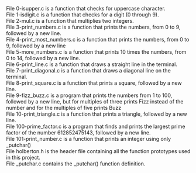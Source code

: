 File 0-isupper.c is a function that checks for uppercase character.  
File 1-isdigit.c is a function that checks for a digit (0 through 9).  
File 2-mul.c is a function that multiplies two integers.  
File 3-print_numbers.c is a function that prints the numbers, from 0 to 9, followed by a new line.  
File 4-print_most_numbers.c is a function that prints the numbers, from 0 to 9, followed by a new line  
File 5-more_numbers.c is a function that prints 10 times the numbers, from 0 to 14, followed by a new line.  
File 6-print_line.c is a function that draws a straight line in the terminal.  
File 7-print_diagonal.c is a function that draws a diagonal line on the terminal.  
File 8-print_square.c is a function that prints a square, followed by a new line.  
File 9-fizz_buzz.c is a program that prints the numbers from 1 to 100, followed by a new line, but for multiples of three prints Fizz instead of the number and for the multiples of five prints Buzz  
File 10-print_triangle.c is a function that prints a triangle, followed by a new line.  
File 100-prime_factor.c is a program that finds and prints the largest prime factor of the number 612852475143, followed by a new line.  
File 101-print_number.c is a function that prints an integer using only _putchar()  
File holberton.h is the header file containing all the function prototypes used in this project.  
File _putchar.c contains the _putchar() function definition.

